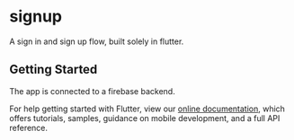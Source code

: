 # signup

A sign in and sign up flow, built solely in flutter.

## Getting Started

The app is connected to a firebase backend. 

For help getting started with Flutter, view our
[online documentation](https://flutter.dev/docs), which offers tutorials,
samples, guidance on mobile development, and a full API reference.
